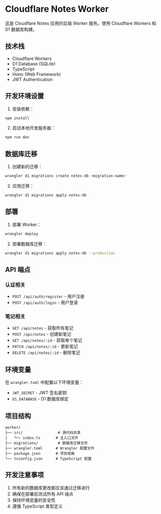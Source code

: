 # Cloudflare Notes Worker

这是 Cloudflare Notes 应用的后端 Worker 服务。使用 Cloudflare Workers 和 D1 数据库构建。

## 技术栈

- Cloudflare Workers
- D1 Database (SQLite)
- TypeScript
- Hono (Web Framework)
- JWT Authentication

## 开发环境设置

1. 安装依赖：
```bash
npm install
```

2. 启动本地开发服务器：
```bash
npm run dev
```

## 数据库迁移

1. 创建新的迁移：
```bash
wrangler d1 migrations create notes-db <migration-name>
```

2. 应用迁移：
```bash
wrangler d1 migrations apply notes-db
```

## 部署

1. 部署 Worker：
```bash
wrangler deploy
```

2. 部署数据库迁移：
```bash
wrangler d1 migrations apply notes-db --production
```

## API 端点

### 认证相关

- `POST /api/auth/register` - 用户注册
- `POST /api/auth/login` - 用户登录

### 笔记相关

- `GET /api/notes` - 获取所有笔记
- `POST /api/notes` - 创建新笔记
- `GET /api/notes/:id` - 获取单个笔记
- `PATCH /api/notes/:id` - 更新笔记
- `DELETE /api/notes/:id` - 删除笔记

## 环境变量

在 `wrangler.toml` 中配置以下环境变量：

- `JWT_SECRET` - JWT 签名密钥
- `D1_DATABASE` - D1 数据库绑定

## 项目结构

```
worker/
├── src/                # 源代码目录
│   └── index.ts       # 主入口文件
├── migrations/         # 数据库迁移文件
├── wrangler.toml      # Wrangler 配置文件
├── package.json       # 项目依赖
└── tsconfig.json      # TypeScript 配置
```

## 开发注意事项

1. 所有新的数据库更改都应该通过迁移进行
2. 确保在部署前测试所有 API 端点
3. 保持环境变量的安全性
4. 遵循 TypeScript 类型定义 